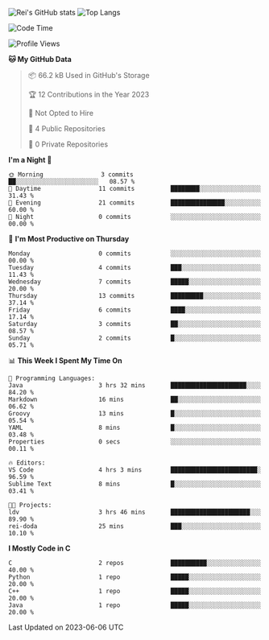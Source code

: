 ![Rei's GitHub stats](https://github-readme-stats.vercel.app/api?username=rei-doda&show_icons=true&theme=transparent)
![Top Langs](https://github-readme-stats.vercel.app/api/top-langs/?username=rei-doda&theme=transparent&layout=compact)

<!--START_SECTION:waka-->
![Code Time](http://img.shields.io/badge/Code%20Time-5%20hrs%202%20mins-blue)

![Profile Views](http://img.shields.io/badge/Profile%20Views-99-blue)

**🐱 My GitHub Data** 

> 📦 66.2 kB Used in GitHub's Storage 
 > 
> 🏆 12 Contributions in the Year 2023
 > 
> 🚫 Not Opted to Hire
 > 
> 📜 4 Public Repositories 
 > 
> 🔑 0 Private Repositories 
 > 
**I'm a Night 🦉** 

```text
🌞 Morning                3 commits           ██░░░░░░░░░░░░░░░░░░░░░░░   08.57 % 
🌆 Daytime                11 commits          ████████░░░░░░░░░░░░░░░░░   31.43 % 
🌃 Evening                21 commits          ███████████████░░░░░░░░░░   60.00 % 
🌙 Night                  0 commits           ░░░░░░░░░░░░░░░░░░░░░░░░░   00.00 % 
```
📅 **I'm Most Productive on Thursday** 

```text
Monday                   0 commits           ░░░░░░░░░░░░░░░░░░░░░░░░░   00.00 % 
Tuesday                  4 commits           ███░░░░░░░░░░░░░░░░░░░░░░   11.43 % 
Wednesday                7 commits           █████░░░░░░░░░░░░░░░░░░░░   20.00 % 
Thursday                 13 commits          █████████░░░░░░░░░░░░░░░░   37.14 % 
Friday                   6 commits           ████░░░░░░░░░░░░░░░░░░░░░   17.14 % 
Saturday                 3 commits           ██░░░░░░░░░░░░░░░░░░░░░░░   08.57 % 
Sunday                   2 commits           █░░░░░░░░░░░░░░░░░░░░░░░░   05.71 % 
```


📊 **This Week I Spent My Time On** 

```text
💬 Programming Languages: 
Java                     3 hrs 32 mins       █████████████████████░░░░   84.20 % 
Markdown                 16 mins             ██░░░░░░░░░░░░░░░░░░░░░░░   06.62 % 
Groovy                   13 mins             █░░░░░░░░░░░░░░░░░░░░░░░░   05.54 % 
YAML                     8 mins              █░░░░░░░░░░░░░░░░░░░░░░░░   03.48 % 
Properties               0 secs              ░░░░░░░░░░░░░░░░░░░░░░░░░   00.11 % 

🔥 Editors: 
VS Code                  4 hrs 3 mins        ████████████████████████░   96.59 % 
Sublime Text             8 mins              █░░░░░░░░░░░░░░░░░░░░░░░░   03.41 % 

🐱‍💻 Projects: 
ldv                      3 hrs 46 mins       ██████████████████████░░░   89.90 % 
rei-doda                 25 mins             ███░░░░░░░░░░░░░░░░░░░░░░   10.10 % 
```

**I Mostly Code in C** 

```text
C                        2 repos             ██████████░░░░░░░░░░░░░░░   40.00 % 
Python                   1 repo              █████░░░░░░░░░░░░░░░░░░░░   20.00 % 
C++                      1 repo              █████░░░░░░░░░░░░░░░░░░░░   20.00 % 
Java                     1 repo              █████░░░░░░░░░░░░░░░░░░░░   20.00 % 
```




 Last Updated on 2023-06-06 UTC
<!--END_SECTION:waka-->